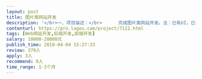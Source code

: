 ```yaml
---                
layout: post       
title: 图片类网站开发           
description: '</br>一、项目描述：</br>      完成图片类网站开发。注：已有UI，已有大部分后台所需数据</br>二、主要功能点</br>     浏览照片、短视频，个人页面，论坛等</br>三、可参考产品</br>       pinterest;  unsplash</br>'     
contenturl: https://pro.lagou.com/project/7122.html      
tags: [Web网站开发,后端开发,前端开发]            
salary: 10000-20000元          
publish_time: 2018-04-04 15:27:33         
review: 379人                   
apply: 3人                   
recommend: 0人                   
time_range: 1-3个月              
---                 
```

